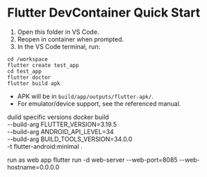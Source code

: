 # Flutter DevContainer Quick Start

1. Open this folder in VS Code.
2. Reopen in container when prompted.
3. In the VS Code terminal, run:

```
cd /workspace
flutter create test_app
cd test_app
flutter doctor
flutter build apk
```

- APK will be in `build/app/outputs/flutter-apk/`.
- For emulator/device support, see the referenced manual.

duild specific versions
docker build \
  --build-arg FLUTTER_VERSION=3.19.5 \
  --build-arg ANDROID_API_LEVEL=34 \
  --build-arg BUILD_TOOLS_VERSION=34.0.0 \
  -t flutter-android:minimal .

run as web app
flutter run -d web-server --web-port=8085 --web-hostname=0.0.0.0